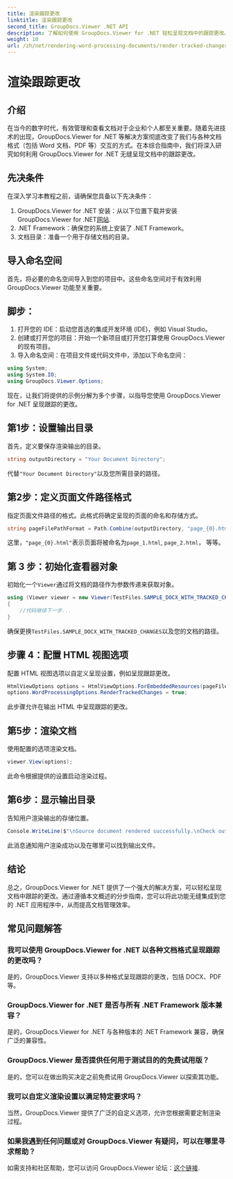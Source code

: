 ```yaml
---
title: 渲染跟踪更改
linktitle: 渲染跟踪更改
second_title: GroupDocs.Viewer .NET API
description: 了解如何使用 GroupDocs.Viewer for .NET 轻松呈现文档中的跟踪更改。提高您的文档管理效率。
weight: 10
url: /zh/net/rendering-word-processing-documents/render-tracked-changes/
---
```


# 渲染跟踪更改

## 介绍
在当今的数字时代，有效管理和查看文档对于企业和个人都至关重要。随着先进技术的出现，GroupDocs.Viewer for .NET 等解决方案彻底改变了我们与各种文档格式（包括 Word 文档、PDF 等）交互的方式。在本综合指南中，我们将深入研究如何利用 GroupDocs.Viewer for .NET 无缝呈现文档中的跟踪更改。
## 先决条件
在深入学习本教程之前，请确保您具备以下先决条件：
1. GroupDocs.Viewer for .NET 安装：从以下位置下载并安装 GroupDocs.Viewer for .NET[网站](https://releases.groupdocs.com/viewer/net/).
2. .NET Framework：确保您的系统上安装了 .NET Framework。
3. 文档目录：准备一个用于存储文档的目录。

## 导入命名空间
首先，将必要的命名空间导入到您的项目中。这些命名空间对于有效利用 GroupDocs.Viewer 功能至关重要。
## 脚步：
1. 打开您的 IDE：启动您首选的集成开发环境 (IDE)，例如 Visual Studio。
2. 创建或打开您的项目：开始一个新项目或打开您打算使用 GroupDocs.Viewer 的现有项目。
3. 导入命名空间：在项目文件或代码文件中，添加以下命名空间：
```csharp
using System;
using System.IO;
using GroupDocs.Viewer.Options;
```

现在，让我们将提供的示例分解为多个步骤，以指导您使用 GroupDocs.Viewer for .NET 呈现跟踪的更改。
## 第1步：设置输出目录
首先，定义要保存渲染输出的目录。
```csharp
string outputDirectory = "Your Document Directory";
```
代替`"Your Document Directory"`以及您所需目录的路径。
## 第2步：定义页面文件路径格式
指定页面文件路径的格式。此格式将确定呈现的页面的命名和存储方式。
```csharp
string pageFilePathFormat = Path.Combine(outputDirectory, "page_{0}.html");
```
这里，`"page_{0}.html"`表示页面将被命名为`page_1.html`, `page_2.html`， 等等。
## 第 3 步：初始化查看器对象
初始化一个`Viewer`通过将文档的路径作为参数传递来获取对象。
```csharp
using (Viewer viewer = new Viewer(TestFiles.SAMPLE_DOCX_WITH_TRACKED_CHANGES))
{
    //代码继续下一步...
}
```
确保更换`TestFiles.SAMPLE_DOCX_WITH_TRACKED_CHANGES`以及您的文档的路径。
## 步骤 4：配置 HTML 视图选项
配置 HTML 视图选项以自定义呈现设置，例如呈现跟踪更改。
```csharp
HtmlViewOptions options = HtmlViewOptions.ForEmbeddedResources(pageFilePathFormat);
options.WordProcessingOptions.RenderTrackedChanges = true;
```
此步骤允许在输出 HTML 中呈现跟踪的更改。
## 第5步：渲染文档
使用配置的选项渲染文档。
```csharp
viewer.View(options);
```
此命令根据提供的设置启动渲染过程。
## 第6步：显示输出目录
告知用户渲染输出的存储位置。
```csharp
Console.WriteLine($"\nSource document rendered successfully.\nCheck output in {outputDirectory}.");
```
此消息通知用户渲染成功以及在哪里可以找到输出文件。

## 结论
总之，GroupDocs.Viewer for .NET 提供了一个强大的解决方案，可以轻松呈现文档中跟踪的更改。通过遵循本文概述的分步指南，您可以将此功能无缝集成到您的 .NET 应用程序中，从而提高文档管理效率。
## 常见问题解答
### 我可以使用 GroupDocs.Viewer for .NET 以各种文档格式呈现跟踪的更改吗？
是的，GroupDocs.Viewer 支持以多种格式呈现跟踪的更改，包括 DOCX、PDF 等。
### GroupDocs.Viewer for .NET 是否与所有 .NET Framework 版本兼容？
是的，GroupDocs.Viewer for .NET 与各种版本的 .NET Framework 兼容，确保广泛的兼容性。
### GroupDocs.Viewer 是否提供任何用于测试目的的免费试用版？
是的，您可以在做出购买决定之前免费试用 GroupDocs.Viewer 以探索其功能。
### 我可以自定义渲染设置以满足特定要求吗？
当然，GroupDocs.Viewer 提供了广泛的自定义选项，允许您根据需要定制渲染过程。
### 如果我遇到任何问题或对 GroupDocs.Viewer 有疑问，可以在哪里寻求帮助？
如需支持和社区帮助，您可以访问 GroupDocs.Viewer 论坛：[这个链接](https://forum.groupdocs.com/c/viewer/9).